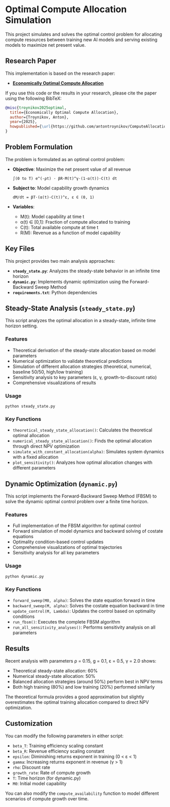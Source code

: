 # Optimal Compute Allocation Simulation

This project simulates and solves the optimal control problem for allocating compute resources between training new AI models and serving existing models to maximize net present value.

## Research Paper

This implementation is based on the research paper:

- **[Economically Optimal Compute Allocation](Economically_Optimal_Compute_Allocation.pdf)**

If you use this code or the results in your research, please cite the paper using the following BibTeX:

```bibtex
@misc{troynikov2025optimal,
  title={Economically Optimal Compute Allocation},
  author={Troynikov, Anton},
  year={2025},
  howpublished={\url{https://github.com/antontroynikov/ComputeAllocation}},
}
```

## Problem Formulation

The problem is formulated as an optimal control problem:

- **Objective**: Maximize the net present value of all revenue
  ```
  ∫(0 to T) e^(-ρt) · βR·M(t)^γ·(1-α(t))·C(t) dt
  ```

- **Subject to**: Model capability growth dynamics
  ```
  dM/dt = βT·(α(t)·C(t))^ε, ε ∈ (0, 1)
  ```

- **Variables**:
  - M(t): Model capability at time t
  - α(t) ∈ [0,1]: Fraction of compute allocated to training
  - C(t): Total available compute at time t
  - R(M): Revenue as a function of model capability

## Key Files

This project provides two main analysis approaches:

- **`steady_state.py`**: Analyzes the steady-state behavior in an infinite time horizon
- **`dynamic.py`**: Implements dynamic optimization using the Forward-Backward Sweep Method
- **`requirements.txt`**: Python dependencies

## Steady-State Analysis (`steady_state.py`)

This script analyzes the optimal allocation in a steady-state, infinite time horizon setting.

### Features

- Theoretical derivation of the steady-state allocation based on model parameters
- Numerical optimization to validate theoretical predictions
- Simulation of different allocation strategies (theoretical, numerical, baseline 50/50, high/low training)
- Sensitivity analysis to key parameters (ε, γ, growth-to-discount ratio)
- Comprehensive visualizations of results

### Usage

```
python steady_state.py
```

### Key Functions

- `theoretical_steady_state_allocation()`: Calculates the theoretical optimal allocation
- `numerical_steady_state_allocation()`: Finds the optimal allocation through direct NPV optimization
- `simulate_with_constant_allocation(alpha)`: Simulates system dynamics with a fixed allocation
- `plot_sensitivity()`: Analyzes how optimal allocation changes with different parameters

## Dynamic Optimization (`dynamic.py`)

This script implements the Forward-Backward Sweep Method (FBSM) to solve the dynamic optimal control problem over a finite time horizon.

### Features

- Full implementation of the FBSM algorithm for optimal control
- Forward simulation of model dynamics and backward solving of costate equations
- Optimality condition-based control updates
- Comprehensive visualizations of optimal trajectories
- Sensitivity analysis for all key parameters

### Usage

```
python dynamic.py
```

### Key Functions

- `forward_sweep(M0, alpha)`: Solves the state equation forward in time
- `backward_sweep(M, alpha)`: Solves the costate equation backward in time
- `update_control(M, Lambda)`: Updates the control based on optimality conditions
- `run_fbsm()`: Executes the complete FBSM algorithm
- `run_all_sensitivity_analyses()`: Performs sensitivity analysis on all parameters

## Results

Recent analysis with parameters ρ = 0.15, g = 0.1, ε = 0.5, γ = 2.0 shows:

- Theoretical steady-state allocation: 60%
- Numerical steady-state allocation: 50%
- Balanced allocation strategies (around 50%) perform best in NPV terms
- Both high training (80%) and low training (20%) performed similarly

The theoretical formula provides a good approximation but slightly overestimates the optimal training allocation compared to direct NPV optimization.

## Customization

You can modify the following parameters in either script:

- `beta_T`: Training efficiency scaling constant
- `beta_R`: Revenue efficiency scaling constant
- `epsilon`: Diminishing returns exponent in training (0 < ε < 1)
- `gamma`: Increasing returns exponent in revenue (γ > 1)
- `rho`: Discount rate
- `growth_rate`: Rate of compute growth
- `T`: Time horizon (for dynamic.py)
- `M0`: Initial model capability

You can also modify the `compute_availability` function to model different scenarios of compute growth over time.

